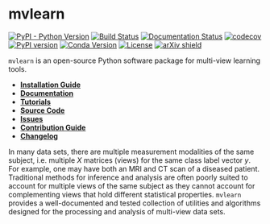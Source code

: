 # mvlearn

[![PyPI - Python Version](https://img.shields.io/pypi/pyversions/mvlearn.svg)](https://img.shields.io/pypi/pyversions/mvlearn.svg)
[![Build Status](https://travis-ci.com/neurodata/mvlearn.svg?branch=master)](https://travis-ci.com/neurodata/mvlearn)
[![Documentation Status](https://readthedocs.org/projects/mvlearn/badge/?version=latest)](https://mvlearn.readthedocs.io/en/latest/?badge=latest)
[![codecov](https://codecov.io/gh/neurodata/mvlearn/branch/master/graph/badge.svg)](https://codecov.io/gh/neurodata/mvlearn)
[![PyPI version](https://badge.fury.io/py/mvlearn.svg)](https://badge.fury.io/py/mvlearn)
[![Conda Version](https://img.shields.io/conda/vn/conda-forge/mvlearn.svg)](https://anaconda.org/conda-forge/mvlearn)
[![License](https://img.shields.io/badge/License-Apache%202.0-blue.svg)](https://opensource.org/licenses/Apache-2.0)
[![arXiv shield](https://img.shields.io/badge/arXiv-2005.11890-red.svg?style=flat)](https://arxiv.org/abs/2005.11890)

`mvlearn` is an open-source Python software package for multi-view learning tools.

- [**Installation Guide**](https://mvlearn.neurodata.io/install.html)
- [**Documentation**](https://mvlearn.neurodata.io/index.html)
- [**Tutorials**](https://mvlearn.neurodata.io/tutorials.html)
- [**Source Code**](https://github.com/neurodata/mvlearn/tree/master/mvlearn)
- [**Issues**](https://github.com/neurodata/mvlearn/issues)
- [**Contribution Guide**](https://mvlearn.neurodata.io/contributing.html)
- [**Changelog**](https://mvlearn.neurodata.io/changelog.html)

In many data sets, there are multiple measurement modalities of the same subject, i.e. multiple *X* matrices (views) for the same class label vector *y*. For example, one may have both an MRI and CT scan of a diseased patient. Traditional methods for inference and analysis are often poorly suited to account for multiple views of the same subject as they cannot account for complementing views that hold different statistical properties. `mvlearn` provides a well-documented and tested collection of utilities and algorithms designed for the processing and analysis of multi-view data sets.
